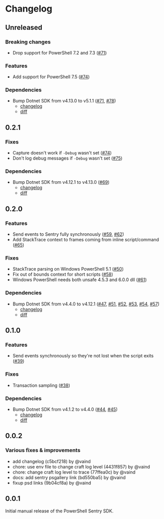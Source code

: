 # Changelog

## Unreleased

### Breaking changes

- Drop support for PowerShell 7.2 and 7.3 ([#71](https://github.com/getsentry/sentry-powershell/pull/71))

### Features

- Add support for PowerShell 7.5 ([#74](https://github.com/getsentry/sentry-powershell/pull/74))

### Dependencies

- Bump Dotnet SDK from v4.13.0 to v5.1.1 ([#71](https://github.com/getsentry/sentry-powershell/pull/71), [#78](https://github.com/getsentry/sentry-powershell/pull/78))
  - [changelog](https://github.com/getsentry/sentry-dotnet/blob/main/CHANGELOG.md#511)
  - [diff](https://github.com/getsentry/sentry-dotnet/compare/4.13.0...5.1.1)

## 0.2.1

### Fixes

- Capture doesn't work if `-Debug` wasn't set ([#74](https://github.com/getsentry/sentry-powershell/pull/74))
- Don't log debug messages if `-Debug` wasn't set ([#75](https://github.com/getsentry/sentry-powershell/pull/75))

### Dependencies

- Bump Dotnet SDK from v4.12.1 to v4.13.0 ([#69](https://github.com/getsentry/sentry-powershell/pull/69))
  - [changelog](https://github.com/getsentry/sentry-dotnet/blob/main/CHANGELOG.md#4130)
  - [diff](https://github.com/getsentry/sentry-dotnet/compare/4.12.1...4.13.0)

## 0.2.0

### Features

- Send events to Sentry fully synchronously ([#59](https://github.com/SummitHosting/sentry-powershell/pull/59), [#62](https://github.com/SummitHosting/sentry-powershell/pull/62))
- Add StackTrace context to frames coming from inline script/command ([#65](https://github.com/getsentry/sentry-powershell/pull/65))

### Fixes

- StackTrace parsing on Windows PowerShell 5.1 ([#50](https://github.com/getsentry/sentry-powershell/pull/50))
- Fix out of bounds context for short scripts ([#58](https://github.com/getsentry/sentry-powershell/pull/58))
- Windows PowerShell needs both unsafe 4.5.3 and 6.0.0 dll ([#61](https://github.com/getsentry/sentry-powershell/pull/61))

### Dependencies

- Bump Dotnet SDK from v4.4.0 to v4.12.1 ([#47](https://github.com/getsentry/sentry-powershell/pull/47), [#51](https://github.com/getsentry/sentry-powershell/pull/51), [#52](https://github.com/getsentry/sentry-powershell/pull/52), [#53](https://github.com/getsentry/sentry-powershell/pull/53), [#54](https://github.com/getsentry/sentry-powershell/pull/54), [#57](https://github.com/getsentry/sentry-powershell/pull/57))
  - [changelog](https://github.com/getsentry/sentry-dotnet/blob/main/CHANGELOG.md#4121)
  - [diff](https://github.com/getsentry/sentry-dotnet/compare/4.4.0...4.12.1)

## 0.1.0

### Features

- Send events synchronously so they're not lost when the script exits ([#39](https://github.com/getsentry/sentry-powershell/pull/39))

### Fixes

- Transaction sampling ([#38](https://github.com/getsentry/sentry-powershell/pull/41))

### Dependencies

- Bump Dotnet SDK from v4.1.2 to v4.4.0 ([#44](https://github.com/getsentry/sentry-powershell/pull/44), [#45](https://github.com/getsentry/sentry-powershell/pull/45))
  - [changelog](https://github.com/getsentry/sentry-dotnet/blob/main/CHANGELOG.md#440)
  - [diff](https://github.com/getsentry/sentry-dotnet/compare/4.1.2...4.4.0)

## 0.0.2

### Various fixes & improvements

- add changelog (c5bcf218) by @vaind
- chore: use env file to change craft log level (4431f857) by @vaind
- chore: change craft log level to trace (77ffea0c) by @vaind
- docs: add sentry psgallery link (bd550ba5) by @vaind
- fixup psd links (9b04cf8a) by @vaind

## 0.0.1

Initial manual release of the PowerShell Sentry SDK.
